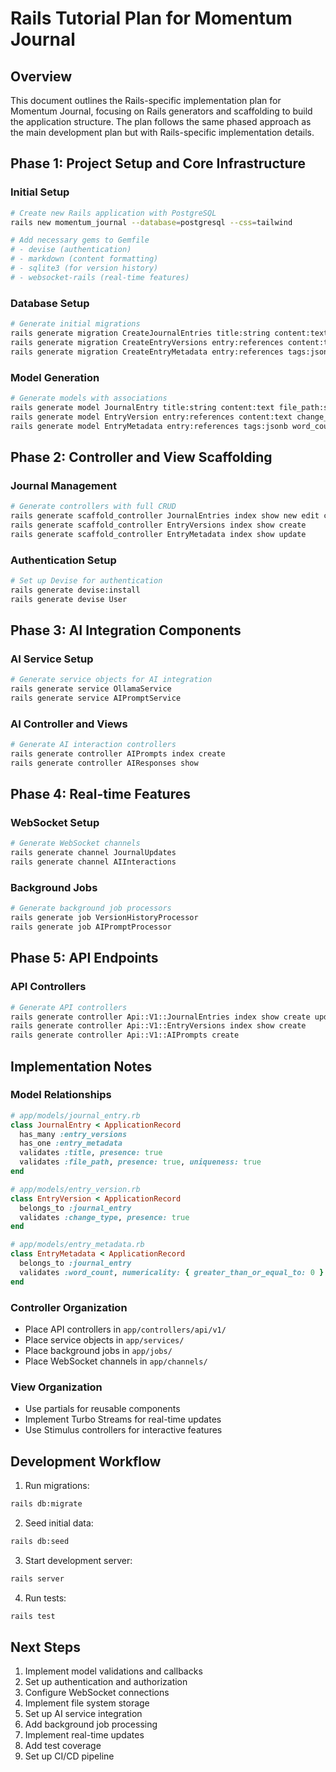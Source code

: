 # Rails Tutorial Plan for Momentum Journal

## Overview
This document outlines the Rails-specific implementation plan for Momentum Journal, focusing on Rails generators and scaffolding to build the application structure. The plan follows the same phased approach as the main development plan but with Rails-specific implementation details.

## Phase 1: Project Setup and Core Infrastructure

### Initial Setup
```bash
# Create new Rails application with PostgreSQL
rails new momentum_journal --database=postgresql --css=tailwind

# Add necessary gems to Gemfile
# - devise (authentication)
# - markdown (content formatting)
# - sqlite3 (for version history)
# - websocket-rails (real-time features)
```

### Database Setup
```bash
# Generate initial migrations
rails generate migration CreateJournalEntries title:string content:text file_path:string
rails generate migration CreateEntryVersions entry:references content:text change_type:string diff:text
rails generate migration CreateEntryMetadata entry:references tags:jsonb word_count:integer read_time:integer
```

### Model Generation
```bash
# Generate models with associations
rails generate model JournalEntry title:string content:text file_path:string
rails generate model EntryVersion entry:references content:text change_type:string diff:text
rails generate model EntryMetadata entry:references tags:jsonb word_count:integer read_time:integer
```

## Phase 2: Controller and View Scaffolding

### Journal Management
```bash
# Generate controllers with full CRUD
rails generate scaffold_controller JournalEntries index show new edit create update destroy
rails generate scaffold_controller EntryVersions index show create
rails generate scaffold_controller EntryMetadata index show update
```

### Authentication Setup
```bash
# Set up Devise for authentication
rails generate devise:install
rails generate devise User
```

## Phase 3: AI Integration Components

### AI Service Setup
```bash
# Generate service objects for AI integration
rails generate service OllamaService
rails generate service AIPromptService
```

### AI Controller and Views
```bash
# Generate AI interaction controllers
rails generate controller AIPrompts index create
rails generate controller AIResponses show
```

## Phase 4: Real-time Features

### WebSocket Setup
```bash
# Generate WebSocket channels
rails generate channel JournalUpdates
rails generate channel AIInteractions
```

### Background Jobs
```bash
# Generate background job processors
rails generate job VersionHistoryProcessor
rails generate job AIPromptProcessor
```

## Phase 5: API Endpoints

### API Controllers
```bash
# Generate API controllers
rails generate controller Api::V1::JournalEntries index show create update destroy
rails generate controller Api::V1::EntryVersions index show create
rails generate controller Api::V1::AIPrompts create
```

## Implementation Notes

### Model Relationships
```ruby
# app/models/journal_entry.rb
class JournalEntry < ApplicationRecord
  has_many :entry_versions
  has_one :entry_metadata
  validates :title, presence: true
  validates :file_path, presence: true, uniqueness: true
end

# app/models/entry_version.rb
class EntryVersion < ApplicationRecord
  belongs_to :journal_entry
  validates :change_type, presence: true
end

# app/models/entry_metadata.rb
class EntryMetadata < ApplicationRecord
  belongs_to :journal_entry
  validates :word_count, numericality: { greater_than_or_equal_to: 0 }
end
```

### Controller Organization
- Place API controllers in `app/controllers/api/v1/`
- Place service objects in `app/services/`
- Place background jobs in `app/jobs/`
- Place WebSocket channels in `app/channels/`

### View Organization
- Use partials for reusable components
- Implement Turbo Streams for real-time updates
- Use Stimulus controllers for interactive features

## Development Workflow

1. Run migrations:
```bash
rails db:migrate
```

2. Seed initial data:
```bash
rails db:seed
```

3. Start development server:
```bash
rails server
```

4. Run tests:
```bash
rails test
```

## Next Steps

1. Implement model validations and callbacks
2. Set up authentication and authorization
3. Configure WebSocket connections
4. Implement file system storage
5. Set up AI service integration
6. Add background job processing
7. Implement real-time updates
8. Add test coverage
9. Set up CI/CD pipeline 
